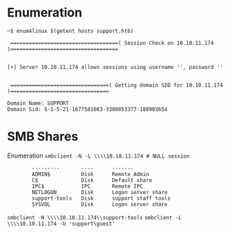 # Enumeration
```─$ enum4linux $(getent hosts support.htb)```
```
 ===================================( Session Check on 10.10.11.174 )===================================


[+] Server 10.10.11.174 allows sessions using username '', password ''


 ================================( Getting domain SID for 10.10.11.174 )================================

Domain Name: SUPPORT
Domain Sid: S-1-5-21-1677581083-3380853377-188903654
```
# SMB Shares
Enumeration
```smbclient -N -L \\\\10.10.11.174 # NULL session```
```        Sharename       Type      Comment
        ---------       ----      -------
        ADMIN$          Disk      Remote Admin
        C$              Disk      Default share
        IPC$            IPC       Remote IPC
        NETLOGON        Disk      Logon server share
        support-tools   Disk      support staff tools
        SYSVOL          Disk      Logon server share
```
```smbclient -N \\\\10.10.11.174\\support-tools```
```smbclient -L \\\\10.10.11.174 -U 'support\guest'```
